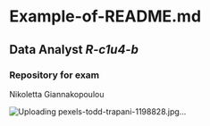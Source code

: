 # Example-of-README.md
## **Data Analyst _R-c1u4-b_**
### Repository for exam

Nikoletta Giannakopoulou

![Uploading pexels-todd-trapani-1198828.jpg…]()

